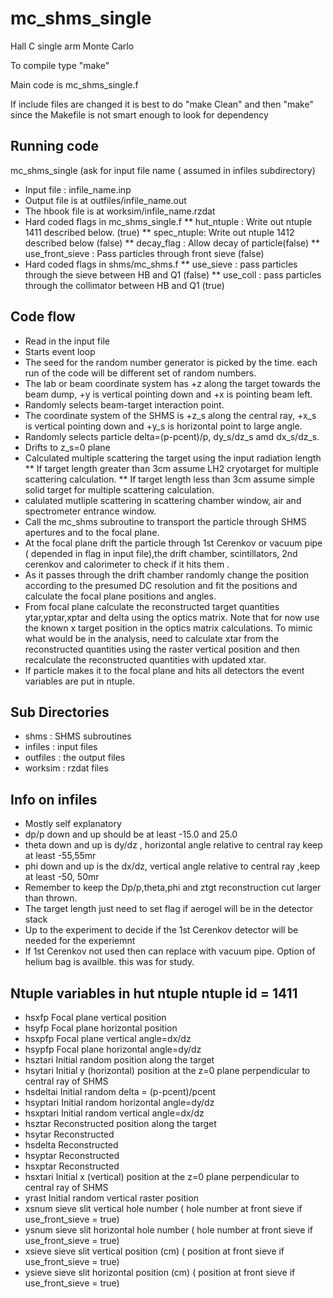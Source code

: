 mc_shms_single
==============

Hall C single arm Monte Carlo 



To compile type "make"

Main code is mc_shms_single.f

If include files are changed it is best to do "make Clean" and then "make"
since the Makefile is not smart enough to look for dependency

Running code
------------

mc_shms_single 
(ask for input file name ( assumed in infiles subdirectory)

* Input file : infile_name.inp
* Output file is at outfiles/infile_name.out 
* The hbook file is at worksim/infile_name.rzdat
* Hard coded flags in mc_shms_single.f 
** hut_ntuple : Write out ntuple 1411 described below. (true)
** spec_ntuple: Write out ntuple 1412 described below (false)
** decay_flag :	Allow decay of particle(false)
** use_front_sieve : Pass particles through front sieve (false)   
* Hard coded flags in shms/mc_shms.f 
** use_sieve : pass particles through the sieve between HB and Q1 (false)
** use_coll  : pass particles through the collimator between HB and Q1 (true)

Code flow
--------- 
* Read in the input file
* Starts event loop
* The seed for the random number generator is picked by the time. each run of the code will be different set of random numbers.
* The lab or beam coordinate system has +z along the target towards the beam dump, +y is vertical pointing down and +x is pointing beam left.
* Randomly selects beam-target interaction point.
* The coordinate system of the SHMS is +z_s along the central ray, +x_s is vertical pointing down and +y_s is horizontal point to large angle. 
* Randomly selects particle delta=(p-pcent)/p, dy_s/dz_s amd dx_s/dz_s.
* Drifts to z_s=0 plane
* Calculated multiple scattering the target using the input radiation length
** If target length greater than 3cm assume LH2 cryotarget for multiple scattering calculation.
**  If target length less than 3cm assume simple solid target for multiple scattering calculation.
* calulated mutliple scattering in scattering chamber window, air and spectrometer entrance window.
* Call the mc_shms subroutine to transport the particle through SHMS apertures and to the focal plane.
* At the focal plane drift the particle through  1st Cerenkov or vacuum pipe ( depended in flag in input file),the drift chamber, scintillators, 2nd cerenkov and calorimeter to check if it hits them . 
* As it passes through the drift chamber randomly change the position according to the presumed DC resolution and fit the positions and calculate the focal plane positions and angles.
* From focal plane calculate the reconstructed target quantities ytar,yptar,xptar and delta using the optics matrix. Note that for now use the known x target position in the optics matrix calculations. To mimic what would be in the analysis, need to calculate xtar from the reconstructed quantities using the raster vertical position and then recalculate the reconstructed quantities with updated xtar.
* If particle makes it to the focal plane and hits all detectors the event variables are put in ntuple.



Sub Directories
---------------
* shms  : SHMS subroutines
* infiles : input files
* outfiles : the output files 
* worksim : rzdat files

Info on infiles
---------------
* Mostly self explanatory
* dp/p down and up should be at least -15.0 and 25.0 
* theta down and up is dy/dz , horizontal angle relative to central ray keep at least -55,55mr
* phi down and up is the dx/dz, vertical angle relative to central ray ,keep at least -50, 50mr
* Remember to keep the Dp/p,theta,phi and ztgt reconstruction cut larger than thrown. 
* The target length just need to set flag if aerogel will be in the detector stack
* Up to the experiment to decide if the 1st Cerenkov detector will be needed for the experiemnt
* If 1st Cerenkov not used then can replace with vacuum pipe. Option of helium bag is availble. this was for study.  

Ntuple variables in hut ntuple ntuple id = 1411 
---------------------
* hsxfp  Focal plane vertical position 
* hsyfp  Focal plane horizontal position
* hsxpfp Focal plane vertical angle=dx/dz
* hsypfp Focal plane horizontal angle=dy/dz
* hsztari  Initial random position along the target
* hsytari  Initial y (horizontal) position at the z=0 plane perpendicular to central ray of SHMS
* hsdeltai Initial random  delta = (p-pcent)/pcent
* hsyptari Initial random  horizontal angle=dy/dz
* hsxptari Initial random  vertical angle=dx/dz
* hsztar  Reconstructed position along the target
* hsytar   Reconstructed 
* hsdelta   Reconstructed 
* hsyptar  Reconstructed 
* hsxptar Reconstructed 
* hsxtari  Initial x (vertical) position at the z=0 plane perpendicular to central ray of SHMS
* yrast   Initial random vertical raster position
* xsnum   sieve slit vertical hole number ( hole number at front sieve if use_front_sieve = true)
* ysnum   sieve slit horizontal hole number ( hole number at front sieve if use_front_sieve = true)
* xsieve   sieve slit vertical position (cm)  ( position at front sieve if use_front_sieve = true)
* ysieve   sieve slit horizontal position (cm) ( position at front sieve if use_front_sieve = true)

